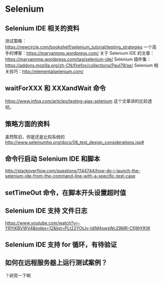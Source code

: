 # Selenium

## Selenium IDE 相关的资料

测试策略：https://newcircle.com/bookshelf/selenium_tutorial/testing_strategies
一个高手的博客：https://maryannmp.wordpress.com/
关于 Selenium IDE 的文章：https://maryannmp.wordpress.com/tag/selenium-ide/
Selenium 插件集：https://addons.mozilla.org/zh-CN/firefox/collections/Paul79/se/
Selenium 相关技巧：http://elementalselenium.com/

## waitForXXX 和 XXXandWait 命令

https://www.infoq.com/articles/testing-ajax-selenium
这个文章讲的比较透彻。

## 策略方面的资料

虽然陈旧，但是还是比较系统的
http://www.seleniumhq.org/docs/06_test_design_considerations.jsp#

## 命令行启动 Selenium IDE 和脚本

http://stackoverflow.com/questions/1144744/how-do-i-launch-the-selenium-ide-from-the-command-line-with-a-specific-test-case

## setTimeOut 命令，在脚本开头设置超时值

## Selenium IDE 支持 文件日志

https://www.youtube.com/watch?v=-YRYiKBVWV4&index=12&list=PLt22YOtJv-IdiM4swsWc29MR-Cfj9hYKW

## Selenium IDE 支持 for 循环，有待验证

## 如何在远程服务器上运行测试案例？

？研究一下啊

